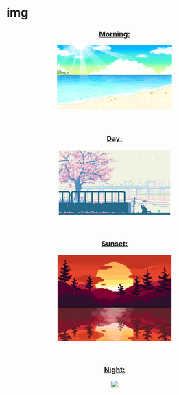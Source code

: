 # **img**

<div align="center">

 ### <a href="https://weheartit.com/entry/182008200">**Morning**: 

 <img height="150" src="../img/midday.gif"> </a>

</br>

 ### <a href="https://tenor.com/view/trees-windy-cat-relax-nature-gif-15821326">**Day**:

 <img height="150" src="../img/day.gif"> </a>

</br>

 ### <a href="https://br.pinterest.com/pin/74802043802214365/">**Sunset**: 
 <img height="200" src="../img/sunset.gif"> </a>

</br>

 ### <a href="https://br.pinterest.com/pin/633459503841300051/">**Night**:
 <img height="150" src="../img/night.gif"> </a>

 </div>